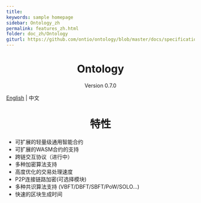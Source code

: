```yaml
---
title:
keywords: sample homepage
sidebar: Ontology_zh
permalink: features_zh.html
folder: doc_zh/Ontology
giturl: https://github.com/ontio/ontology/blob/master/docs/specifications/features_CN.md
---
```



<h1 align="center">Ontology </h1>
<p align="center" class="version">Version 0.7.0 </p>






[English](./features_en.html) | 中文
<h1 align="center">特性</h1>





* 可扩展的轻量级通用智能合约
* 可扩展的WASM合约的支持
* 跨链交互协议（进行中）
* 多种加密算法支持 
* 高度优化的交易处理速度
* P2P连接链路加密(可选择模块)
* 多种共识算法支持 (VBFT/DBFT/SBFT/PoW/SOLO...)
* 快速的区块生成时间